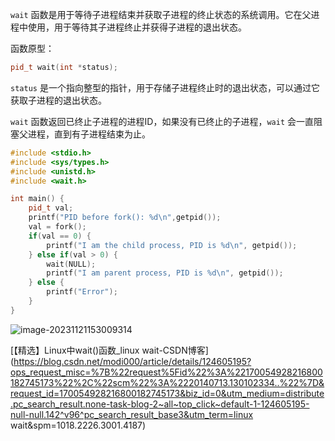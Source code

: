 `wait` 函数是用于等待子进程结束并获取子进程的终止状态的系统调用。它在父进程中使用，用于等待其子进程终止并获得子进程的退出状态。 

函数原型：

```cpp
pid_t wait(int *status);
```

`status` 是一个指向整型的指针，用于存储子进程终止时的退出状态，可以通过它获取子进程的退出状态。 

`wait` 函数返回已终止子进程的进程ID，如果没有已终止的子进程，`wait` 会一直阻塞父进程，直到有子进程结束为止。 

```cpp
#include <stdio.h>
#include <sys/types.h>
#include <unistd.h>
#include <wait.h>

int main() {
    pid_t val;
    printf("PID before fork(): %d\n",getpid());
    val = fork();
    if(val == 0) {
        printf("I am the child process, PID is %d\n", getpid());
    } else if(val > 0) {
        wait(NULL);
        printf("I am parent process, PID is %d\n", getpid());
    } else {
        printf("Error");
    }
}
```

![image-20231121153009314](https://cdn.789ak.com/img/image-20231121153009314.png)











[【精选】Linux中wait()函数_linux wait-CSDN博客](https://blog.csdn.net/modi000/article/details/124605195?ops_request_misc=%7B%22request%5Fid%22%3A%22170054928216800182745173%22%2C%22scm%22%3A%2220140713.130102334..%22%7D&request_id=170054928216800182745173&biz_id=0&utm_medium=distribute.pc_search_result.none-task-blog-2~all~top_click~default-1-124605195-null-null.142^v96^pc_search_result_base3&utm_term=linux wait&spm=1018.2226.3001.4187)